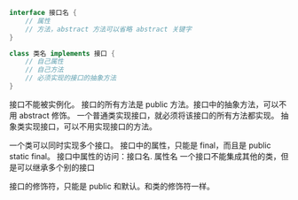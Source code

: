 
```java
interface 接口名 {
	// 属性
	// 方法，abstract 方法可以省略 abstract 关键字
}
```

```java
class 类名 implements 接口 {
	// 自己属性
	// 自己方法
	// 必须实现的接口的抽象方法
}
```

接口不能被实例化。
接口的所有方法是 public 方法。接口中的抽象方法，可以不用 abstract 修饰。
一个普通类实现接口，就必须将该接口的所有方法都实现。
抽象类实现接口，可以不用实现接口的方法。

一个类可以同时实现多个接口。
接口中的属性，只能是 final，而且是 public static final。
接口中属性的访问：接口名. 属性名
一个接口不能集成其他的类，但是可以继承多个别的接口

接口的修饰符，只能是 public 和默认。和类的修饰符一样。